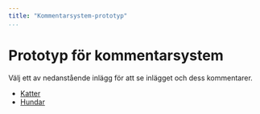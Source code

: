 ```yaml
---
title: "Kommentarsystem-prototyp"
...
```

Prototyp för kommentarsystem
================

Välj ett av nedanstående inlägg för att se inlägget och dess kommentarer.

* [Katter](comment/1)
* [Hundar](comment/2)
